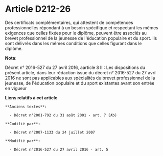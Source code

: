 # Article D212-26

Des certificats complémentaires, qui attestent de compétences professionnelles répondant à un besoin spécifique et respectant
les mêmes exigences que celles fixées pour le diplôme, peuvent être associés au brevet professionnel de la jeunesse de
l'éducation populaire et du sport. Ils sont délivrés dans les mêmes conditions que celles figurant dans le diplôme.

**Nota:**

Décret n° 2016-527 du 27 avril 2016, aarticle 8 II : Les dispositions du présent article, dans leur rédaction issue du décret
n° 2016-527 du 27 avril 2016 ne sont pas applicables aux spécialités du brevet professionnel de la jeunesse, de l'éducation
populaire et du sport existantes avant son entrée en vigueur

**Liens relatifs à cet article**

	**Anciens textes**:

	  - Décret n°2001-792 du 31 août 2001 - art. 7 (Ab)

	**Codifié par**:

	  - Décret n°2007-1133 du 24 juillet 2007

	**Modifié par**:

	  - Décret n°2016-527 du 27 avril 2016 - art. 5
